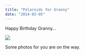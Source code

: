 ```yaml
---
title: "Polaroids for Granny"
date: "2014-03-05"
---
```


Happy Birthday Granny…

![](https://64.media.tumblr.com/28cfb8526bac1332be60ae520773a0c6/tumblr_inline_pk0qfnbGr71qlj3bd_540.jpg)

Some photos for you are on the way.
